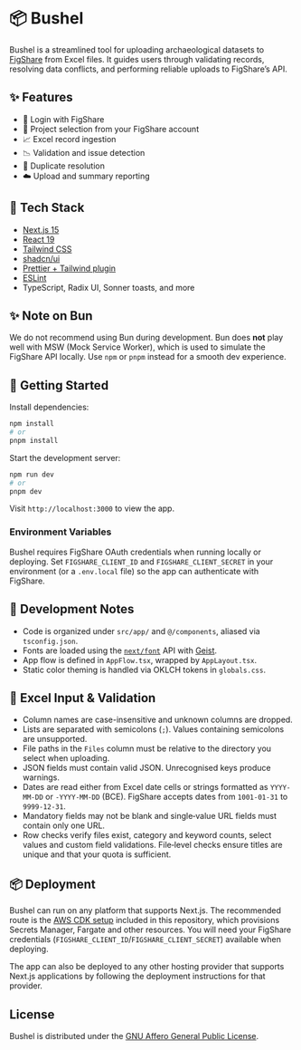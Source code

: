 # 📦 Bushel

Bushel is a streamlined tool for uploading archaeological datasets to [FigShare](https://figshare.com) from Excel files. It guides users through validating records, resolving data conflicts, and performing reliable uploads to FigShare’s API.

## ✨ Features

- 🔐 Login with FigShare
- 📂 Project selection from your FigShare account
- 📈 Excel record ingestion
- 📉 Validation and issue detection
- 🔄 Duplicate resolution
- ☁️ Upload and summary reporting

## 🧱 Tech Stack

- [Next.js 15](https://nextjs.org)
- [React 19](https://react.dev)
- [Tailwind CSS](https://tailwindcss.com)
- [shadcn/ui](https://ui.shadcn.com)
- [Prettier + Tailwind plugin](https://github.com/tailwindlabs/prettier-plugin-tailwindcss)
- [ESLint](https://nextjs.org/docs/app/building-your-application/linting)
- TypeScript, Radix UI, Sonner toasts, and more

## ✨ Note on Bun

We do not recommend using Bun during development. Bun does **not** play well with MSW (Mock Service Worker), which is used to simulate the FigShare API locally. Use `npm` or `pnpm` instead for a smooth dev experience.

## 🚀 Getting Started

Install dependencies:

```bash
npm install
# or
pnpm install
```

Start the development server:

```bash
npm run dev
# or
pnpm dev
```

Visit `http://localhost:3000` to view the app.

### Environment Variables

Bushel requires FigShare OAuth credentials when running locally or deploying. Set
`FIGSHARE_CLIENT_ID` and `FIGSHARE_CLIENT_SECRET` in your environment (or a
`.env.local` file) so the app can authenticate with FigShare.

## 🧪 Development Notes

- Code is organized under `src/app/` and `@/components`, aliased via `tsconfig.json`.
- Fonts are loaded using the [`next/font`](https://nextjs.org/docs/app/building-your-application/optimizing/fonts) API with [Geist](https://vercel.com/font).
- App flow is defined in `AppFlow.tsx`, wrapped by `AppLayout.tsx`.
- Static color theming is handled via OKLCH tokens in `globals.css`.

## 📑 Excel Input & Validation

- Column names are case-insensitive and unknown columns are dropped.
- Lists are separated with semicolons (`;`). Values containing semicolons are unsupported.
- File paths in the `Files` column must be relative to the directory you select when uploading.
- JSON fields must contain valid JSON. Unrecognised keys produce warnings.
- Dates are read either from Excel date cells or strings formatted as `YYYY-MM-DD` or `-YYYY-MM-DD` (BCE). FigShare accepts dates from `1001-01-31` to `9999-12-31`.
- Mandatory fields may not be blank and single‑value URL fields must contain only one URL.
- Row checks verify files exist, category and keyword counts, select values and custom field validations. File‑level checks ensure titles are unique and that your quota is sufficient.

## 📦 Deployment

Bushel can run on any platform that supports Next.js. The recommended route is the
[AWS CDK setup](aws_cdk/README.md) included in this repository, which provisions
Secrets Manager, Fargate and other resources. You will need your FigShare
credentials (`FIGSHARE_CLIENT_ID`/`FIGSHARE_CLIENT_SECRET`) available when deploying.

The app can also be deployed to any other hosting provider that supports Next.js applications
by following the deployment instructions for that provider.

## License

Bushel is distributed under the [GNU Affero General Public License](LICENSE).